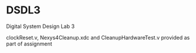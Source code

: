 # DSDL3
Digital System Design Lab 3


clockReset.v, Nexys4Cleanup.xdc and CleanupHardwareTest.v provided as part of assignment